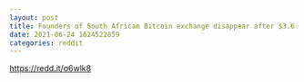 ```yaml
--- 
layout: post 
title: Founders of South African Bitcoin exchange disappear after $3.6 billion 'hack' 
date: 2021-06-24 1624522859 
categories: reddit 
--- 
```

https://redd.it/o6wlk8